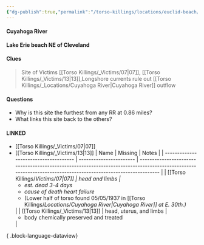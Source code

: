 ```yaml
---
{"dg-publish":true,"permalink":"/torso-killings/locations/euclid-beach/","tags":["Torso"]}
---
```



#### Cuyahoga River
**Lake Erie beach NE of Cleveland**

#### Clues
> Site of Victims [[Torso Killings/_Victims/07\|07]], [[Torso Killings/_Victims/13\|13]],Longshore currents rule out [[Torso Killings/_Locations/Cuyahoga River\|Cuyahoga River]] outflow

#### Questions
- Why is this site the furthest from any RR at 0.86 miles?
- What links this site back to the others?

#### LINKED
- [[Torso Killings/_Victims/07\|07]]
- [[Torso Killings/_Victims/13\|13]]
| Name                                  | Missing                 | Notes                                                                                                                                                        |
| ------------------------------------- | ----------------------- | ------------------------------------------------------------------------------------------------------------------------------------------------------------ |
| [[Torso Killings/_Victims/07\|07]] | head and limbs          | <ul><li>est. dead 3-4 days</li><li>cause of death heart failure</li><li>_(Lower half of torso found 05/05/1937 in [[Torso Killings/_Locations/Cuyahoga River\|Cuyahoga River]] at E. 30th.)_</li></ul> |
| [[Torso Killings/_Victims/13\|13]] | head, uterus, and limbs | <ul><li>body chemically preserved and treated</li></ul>                                                                                                      |

{ .block-language-dataview}


